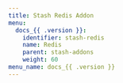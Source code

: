 ```yaml
---
title: Stash Redis Addon
menu:
  docs_{{ .version }}:
    identifier: stash-redis
    name: Redis
    parent: stash-addons
    weight: 60
menu_name: docs_{{ .version }}
---
```

